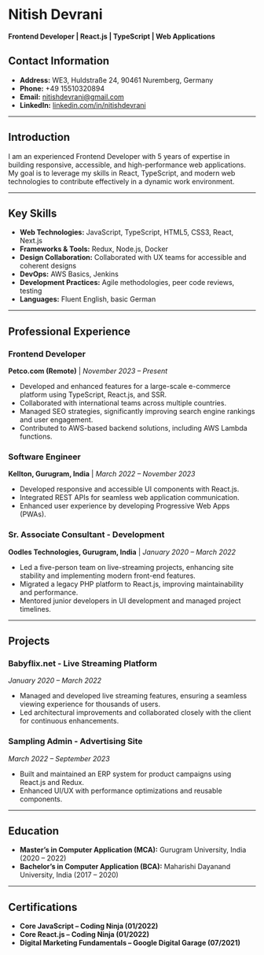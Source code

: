 # Nitish Devrani

**Frontend Developer | React.js | TypeScript | Web Applications**

## Contact Information
- **Address:** WE3, Huldstraße 24, 90461 Nuremberg, Germany
- **Phone:** +49 15510320894
- **Email:** [nitishdevrani@gmail.com](mailto:nitishdevrani@gmail.com)
- **LinkedIn:** [linkedin.com/in/nitishdevrani](https://linkedin.com/in/nitishdevrani)

---

## Introduction
I am an experienced Frontend Developer with 5 years of expertise in building responsive, accessible, and high-performance web applications. My goal is to leverage my skills in React, TypeScript, and modern web technologies to contribute effectively in a dynamic work environment.

---

## Key Skills
- **Web Technologies:** JavaScript, TypeScript, HTML5, CSS3, React, Next.js
- **Frameworks & Tools:** Redux, Node.js, Docker
- **Design Collaboration:** Collaborated with UX teams for accessible and coherent designs
- **DevOps:** AWS Basics, Jenkins
- **Development Practices:** Agile methodologies, peer code reviews, testing
- **Languages:** Fluent English, basic German

---

## Professional Experience

### **Frontend Developer**  
**Petco.com (Remote)** | *November 2023 – Present*  
- Developed and enhanced features for a large-scale e-commerce platform using TypeScript, React.js, and SSR.  
- Collaborated with international teams across multiple countries.  
- Managed SEO strategies, significantly improving search engine rankings and user engagement.  
- Contributed to AWS-based backend solutions, including AWS Lambda functions.

### **Software Engineer**  
**Kellton, Gurugram, India** | *March 2022 – November 2023*  
- Developed responsive and accessible UI components with React.js.  
- Integrated REST APIs for seamless web application communication.  
- Enhanced user experience by developing Progressive Web Apps (PWAs).

### **Sr. Associate Consultant - Development**  
**Oodles Technologies, Gurugram, India** | *January 2020 – March 2022*  
- Led a five-person team on live-streaming projects, enhancing site stability and implementing modern front-end features.  
- Migrated a legacy PHP platform to React.js, improving maintainability and performance.  
- Mentored junior developers in UI development and managed project timelines.

---

## Projects

### **Babyflix.net - Live Streaming Platform**  
*January 2020 – March 2022*  
- Managed and developed live streaming features, ensuring a seamless viewing experience for thousands of users.  
- Led architectural improvements and collaborated closely with the client for continuous enhancements.

### **Sampling Admin - Advertising Site**  
*March 2022 – September 2023*  
- Built and maintained an ERP system for product campaigns using React.js and Redux.  
- Enhanced UI/UX with performance optimizations and reusable components.

---

## Education
- **Master’s in Computer Application (MCA):** Gurugram University, India (2020 – 2022)  
- **Bachelor’s in Computer Application (BCA):** Maharishi Dayanand University, India (2017 – 2020)

---

## Certifications
- **Core JavaScript – Coding Ninja (01/2022)**  
- **Core React.js – Coding Ninja (01/2022)**  
- **Digital Marketing Fundamentals – Google Digital Garage (07/2021)**

